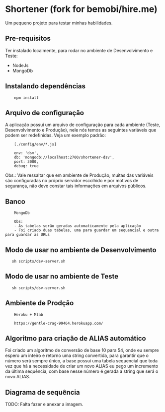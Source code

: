 # Shortener (fork for bemobi/hire.me)

Um pequeno projeto para testar minhas habilidades.

## Pre-requisitos

Ter instalado localmente, para rodar no ambiente de Desenvolvimento e Teste:
- NodeJs
- MongoDb

## Instalando dependências

```
    npm install
```

## Arquivo de configuração

A aplicação possui um arquivo de configuração para cada ambiente (Teste, Desenvolvimento e Produção), nele nós temos as seguintes variáveis que podem ser redefinidas. Veja um exemplo padrão:

```
    [./config/env/*.js]

    env: 'dsv',
    db: 'mongodb://localhost:2700/shortener-dsv',
    port: 3000,
    debug: true
```

Obs.: Vale ressaltar que em ambiente de Produção, muitas das variáveis são configuradas no próprio servidor escolhido e por motivos de segurança, não deve constar tais informações em arquivos públicos.

## Banco

```
    MongoDb

    Obs:
    - As tabelas serão geradas automaticamente pela aplicação
    - Foi criado duas tabelas, uma para guardar um sequencial e outra para guardar as URLs
```

## Modo de usar no ambiente de Desenvolvimento

```
   sh scripts/dsv-server.sh
```

## Modo de usar no ambiente de Teste

```
   sh scripts/dsv-server.sh
```

## Ambiente de Prodção

```
    Heroku + Mlab

    https://gentle-crag-99464.herokuapp.com/
```

## Algoritmo para criação de ALIAS automático 

Foi criado um algoritmo de conversão de base 10 para 54, onde eu sempre espero um inteiro e retorno uma string convertida, para garantir que o número será sempre único, a base possui uma tabela sequencial que toda vez que há a necessidade de criar um novo ALIAS eu pego um incremento da última sequência, com base nesse número é gerada a string que será o novo ALIAS.

## Diagrama de sequência

TODO: Falta fazer e anexar a imagem.